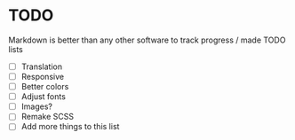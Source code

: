 # TODO

Markdown is better than any other software to track progress / made TODO lists

- [ ] Translation
- [ ] Responsive
- [ ] Better colors
- [ ] Adjust fonts
- [ ] Images?
- [ ] Remake SCSS
- [ ] Add more things to this list
